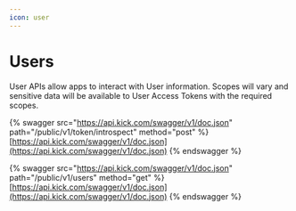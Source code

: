 ```yaml
---
icon: user
---
```


# Users

User APIs allow apps to interact with User information. Scopes will vary and sensitive data will be available to User Access Tokens with the required scopes.

{% swagger src="https://api.kick.com/swagger/v1/doc.json" path="/public/v1/token/introspect" method="post" %}
[https://api.kick.com/swagger/v1/doc.json](https://api.kick.com/swagger/v1/doc.json)
{% endswagger %}

{% swagger src="https://api.kick.com/swagger/v1/doc.json" path="/public/v1/users" method="get" %}
[https://api.kick.com/swagger/v1/doc.json](https://api.kick.com/swagger/v1/doc.json)
{% endswagger %}

